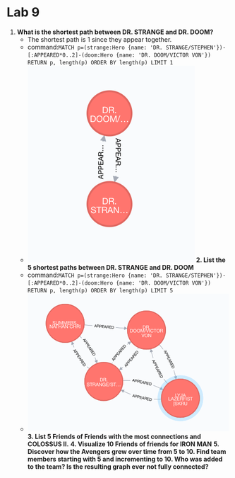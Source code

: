 # Lab 9

1. __What is the shortest path between DR. STRANGE and DR. DOOM?__
	* The shortest path is 1 since they appear together.
	* command:```MATCH p=(strange:Hero {name: 'DR. STRANGE/STEPHEN'})-[:APPEARED*0..2]-(doom:Hero {name: 'DR. DOOM/VICTOR VON'}) RETURN p, length(p) ORDER BY length(p) LIMIT 1```
	* ![](Doom_Strange_Shortest_Path1.png) 
**2. List the 5 shortest paths between DR. STRANGE and DR. DOOM**
	* command:```MATCH p=(strange:Hero {name: 'DR. STRANGE/STEPHEN'})-[:APPEARED*0..2]-(doom:Hero {name: 'DR. DOOM/VICTOR VON'}) RETURN p, length(p) ORDER BY length(p) LIMIT 5```
	* ![](Doom_Strange_Shortest_Path5.png)
**3. List 5 Friends of Friends with the most connections and COLOSSUS II.**
**4. Visualize 10 Friends of friends for IRON MAN**
**5. Discover how the Avengers grew over time from 5 to 10. Find team members starting with 5 and incrementing to 10. Who was added to the team? Is the resulting graph ever not fully connected?**
